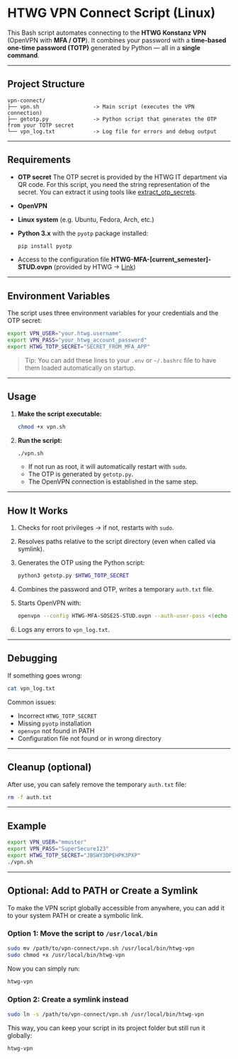 # HTWG VPN Connect Script (Linux)

This Bash script automates connecting to the **HTWG Konstanz VPN** (OpenVPN with **MFA / OTP**).
It combines your password with a **time-based one-time password (TOTP)** generated by Python — all in a **single command**.

---

## Project Structure

```
vpn-connect/
├── vpn.sh                 -> Main script (executes the VPN connection)
├── getotp.py              -> Python script that generates the OTP from your TOTP secret
└── vpn_log.txt            -> Log file for errors and debug output
```

---

## Requirements

* **OTP secret**
  The OTP secret is provided by the HTWG IT department via QR code.
  For this script, you need the string representation of the secret.
  You can extract it using tools like [extract_otp_secrets](https://github.com/scito/extract_otp_secrets).

* **OpenVPN**

* **Linux system** (e.g. Ubuntu, Fedora, Arch, etc.)

* **Python 3.x** with the `pyotp` package installed:

  ```bash
  pip install pyotp
  ```

* Access to the configuration file **HTWG-MFA-[current_semester]-STUD.ovpn**
  (provided by HTWG → [Link](https://www.htwg-konstanz.de/hochschule/einrichtungen/rechenzentrum/dienste/vpn-verbindung))

---

## Environment Variables

The script uses three environment variables for your credentials and the OTP secret:

```bash
export VPN_USER="your.htwg.username"
export VPN_PASS="your_htwg_account_password"
export HTWG_TOTP_SECRET="SECRET_FROM_MFA_APP"
```

> Tip: You can add these lines to your `.env` or `~/.bashrc` file
> to have them loaded automatically on startup.

---

## Usage

1. **Make the script executable:**

   ```bash
   chmod +x vpn.sh
   ```

2. **Run the script:**

   ```bash
   ./vpn.sh
   ```

   * If not run as root, it will automatically restart with `sudo`.
   * The OTP is generated by `getotp.py`.
   * The OpenVPN connection is established in the same step.

---

## How It Works

1. Checks for root privileges → if not, restarts with `sudo`.
2. Resolves paths relative to the script directory (even when called via symlink).
3. Generates the OTP using the Python script:

   ```bash
   python3 getotp.py $HTWG_TOTP_SECRET
   ```
4. Combines the password and OTP, writes a temporary `auth.txt` file.
5. Starts OpenVPN with:

   ```bash
   openvpn --config HTWG-MFA-SOSE25-STUD.ovpn --auth-user-pass <(echo -e "$VPN_USER\n$VPN_PASS$OTP")
   ```
6. Logs any errors to `vpn_log.txt`.

---

## Debugging

If something goes wrong:

```bash
cat vpn_log.txt
```

Common issues:

* Incorrect `HTWG_TOTP_SECRET`
* Missing `pyotp` installation
* `openvpn` not found in PATH
* Configuration file not found or in wrong directory

---

## Cleanup (optional)

After use, you can safely remove the temporary `auth.txt` file:

```bash
rm -f auth.txt
```

---

## Example

```bash
export VPN_USER="mmuster"
export VPN_PASS="SuperSecure123"
export HTWG_TOTP_SECRET="JBSWY3DPEHPK3PXP"
./vpn.sh
```

---

## Optional: Add to PATH or Create a Symlink

To make the VPN script globally accessible from anywhere, you can add it to your system PATH or create a symbolic link.

### Option 1: Move the script to `/usr/local/bin`

```bash
sudo mv /path/to/vpn-connect/vpn.sh /usr/local/bin/htwg-vpn
sudo chmod +x /usr/local/bin/htwg-vpn
```

Now you can simply run:

```bash
htwg-vpn
```

### Option 2: Create a symlink instead

```bash
sudo ln -s /path/to/vpn-connect/vpn.sh /usr/local/bin/htwg-vpn
```

This way, you can keep your script in its project folder but still run it globally:

```bash
htwg-vpn
```

